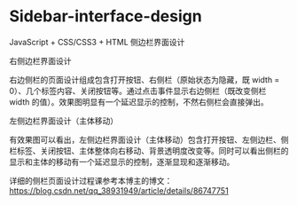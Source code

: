 # Sidebar-interface-design
JavaScript + CSS/CSS3 + HTML 侧边栏界面设计 

右侧边栏界面设计

右边侧栏的页面设计组成包含打开按钮、右侧栏（原始状态为隐藏，既 width = 0）、几个标签内容、关闭按钮等。通过点击事件显示右边侧栏（既改变侧栏 width 的值）。效果图明显有一个延迟显示的控制，不然右侧栏会直接弹出。

左侧边栏界面设计（主体移动）

有效果图可以看出，左侧边栏界面设计（主体移动）包含打开按钮、左侧边栏、侧栏标签、关闭按钮、主体整体向右移动、背景透明度改变等。同时可以看出侧栏的显示和主体的移动有一个延迟显示的控制，逐渐显现和逐渐移动。

详细的侧栏页面设计过程课参考本博主的博文：https://blog.csdn.net/qq_38931949/article/details/86747751
